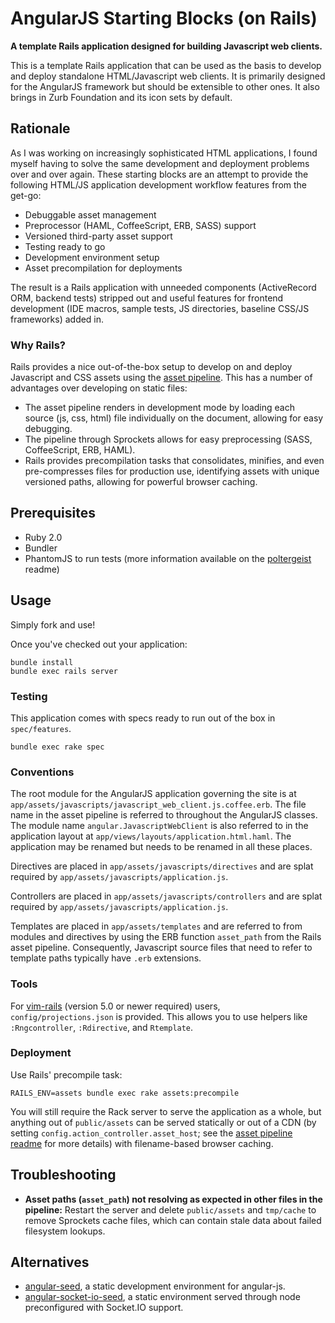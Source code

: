 AngularJS Starting Blocks (on Rails)
====================================

**A template Rails application designed for building Javascript web clients.**

This is a template Rails application that can be used as the basis to develop
and deploy standalone HTML/Javascript web clients. It is primarily designed for
the AngularJS framework but should be extensible to other ones. It also brings
in Zurb Foundation and its icon sets by default.

Rationale
---------

As I was working on increasingly sophisticated HTML applications, I found
myself having to solve the same development and deployment problems over and
over again. These starting blocks are an attempt to provide the following
HTML/JS application development workflow features from the get-go:

 * Debuggable asset management
 * Preprocessor (HAML, CoffeeScript, ERB, SASS) support
 * Versioned third-party asset support
 * Testing ready to go
 * Development environment setup
 * Asset precompilation for deployments

The result is a Rails application with unneeded components (ActiveRecord ORM,
backend tests) stripped out and useful features for frontend development (IDE
macros, sample tests, JS directories, baseline CSS/JS frameworks) added in.

### Why Rails?

Rails provides a nice out-of-the-box setup to develop on and deploy Javascript
and CSS assets using the [asset
pipeline](http://edgeguides.rubyonrails.org/asset_pipeline.html). This has a
number of advantages over developing on static files:
 * The asset pipeline renders in development mode by loading each source (js,
   css, html) file individually on the document, allowing for easy debugging.
 * The pipeline through Sprockets allows for easy preprocessing (SASS,
   CoffeeScript, ERB, HAML).
 * Rails provides precompilation tasks that consolidates, minifies, and even
   pre-compresses files for production use, identifying assets with unique
   versioned paths, allowing for powerful browser caching.

Prerequisites
-------------

 * Ruby 2.0
 * Bundler
 * PhantomJS to run tests (more information available on the
   [poltergeist](https://github.com/jonleighton/poltergeist/tree/v1.2.0)
   readme)


Usage
-----

Simply fork and use!

Once you've checked out your application:

    bundle install
    bundle exec rails server

### Testing

This application comes with specs ready to run out of the box in `spec/features`.

    bundle exec rake spec

### Conventions

The root module for the AngularJS application governing the site is at
`app/assets/javascripts/javascript_web_client.js.coffee.erb`. The file name in
the asset pipeline is referred to throughout the AngularJS classes. The module
name `angular.JavascriptWebClient` is also referred to in the application
layout at `app/views/layouts/application.html.haml`. The application may be
renamed but needs to be renamed in all these places.

Directives are placed in `app/assets/javascripts/directives` and are splat
required by `app/assets/javascripts/application.js`.

Controllers are placed in `app/assets/javascripts/controllers` and are splat
required by `app/assets/javascripts/application.js`.

Templates are placed in `app/assets/templates` and are referred to from modules
and directives by using the ERB function `asset_path` from the Rails asset
pipeline. Consequently, Javascript source files that need to refer to template
paths typically have `.erb` extensions.

### Tools

For [vim-rails](http://www.vim.org/scripts/script.php?script_id=1567) (version
5.0 or newer required) users, `config/projections.json` is provided. This
allows you to use helpers like `:Rngcontroller`, `:Rdirective`, and
`Rtemplate`.

### Deployment

Use Rails' precompile task:

    RAILS_ENV=assets bundle exec rake assets:precompile

You will still require the Rack server to serve the application as a whole, but
anything out of `public/assets` can be served statically or out of a CDN (by
setting `config.action_controller.asset_host`; see the [asset pipeline
readme](http://guides.rubyonrails.org/asset_pipeline.html) for more details)
with filename-based browser caching.

Troubleshooting
---------------

 * **Asset paths (`asset_path`) not resolving as expected in other files in the
   pipeline:** Restart the server and delete `public/assets` and `tmp/cache` to
   remove Sprockets cache files, which can contain stale data about failed
   filesystem lookups.

Alternatives
------------

 * [angular-seed](https://github.com/angular/angular-seed), a static
   development environment for angular-js.
 * [angular-socket-io-seed](https://github.com/btford/angular-socket-io-seed),
   a static environment served through node preconfigured with Socket.IO
   support.

